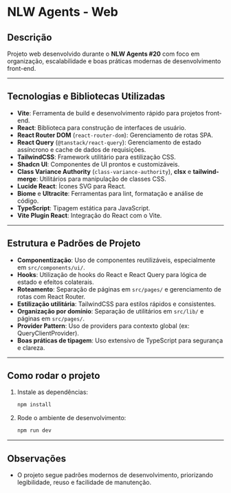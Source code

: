# NLW Agents - Web

## Descrição
Projeto web desenvolvido durante o **NLW Agents #20** com foco em organização, escalabilidade e boas práticas modernas de desenvolvimento front-end.

---

## Tecnologias e Bibliotecas Utilizadas

- **Vite**: Ferramenta de build e desenvolvimento rápido para projetos front-end.
- **React**: Biblioteca para construção de interfaces de usuário.
- **React Router DOM** (`react-router-dom`): Gerenciamento de rotas SPA.
- **React Query** (`@tanstack/react-query`): Gerenciamento de estado assíncrono e cache de dados de requisições.
- **TailwindCSS**: Framework utilitário para estilização CSS.
- **Shadcn UI**: Componentes de UI prontos e customizáveis.
- **Class Variance Authority** (`class-variance-authority`), **clsx** e **tailwind-merge**: Utilitários para manipulação de classes CSS.
- **Lucide React**: Ícones SVG para React.
- **Biome** e **Ultracite**: Ferramentas para lint, formatação e análise de código.
- **TypeScript**: Tipagem estática para JavaScript.
- **Vite Plugin React**: Integração do React com o Vite.

---

## Estrutura e Padrões de Projeto

- **Componentização**: Uso de componentes reutilizáveis, especialmente em `src/components/ui/`.
- **Hooks**: Utilização de hooks do React e React Query para lógica de estado e efeitos colaterais.
- **Roteamento**: Separação de páginas em `src/pages/` e gerenciamento de rotas com React Router.
- **Estilização utilitária**: TailwindCSS para estilos rápidos e consistentes.
- **Organização por domínio**: Separação de utilitários em `src/lib/` e páginas em `src/pages/`.
- **Provider Pattern**: Uso de providers para contexto global (ex: QueryClientProvider).
- **Boas práticas de tipagem**: Uso extensivo de TypeScript para segurança e clareza.

---

## Como rodar o projeto

1. Instale as dependências:
   ```bash
   npm install
   ```
2. Rode o ambiente de desenvolvimento:
   ```bash
   npm run dev
   ```

---

## Observações

- O projeto segue padrões modernos de desenvolvimento, priorizando legibilidade, reuso e facilidade de manutenção. 
